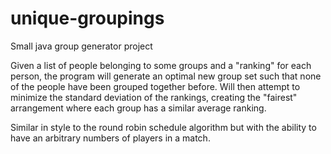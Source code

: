 # unique-groupings
Small java group generator project

Given a list of people belonging to some groups and a "ranking" for each person, the program will generate an optimal new group set such that none of the people have been grouped together before. Will then attempt to minimize the standard deviation of the rankings, creating the "fairest" arrangement where each group has a similar average ranking. 

Similar in style to the round robin schedule algorithm but with the ability to have an arbitrary numbers of players in a match.
